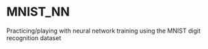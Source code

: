 # MNIST_NN
Practicing/playing with neural network training using the MNIST digit recognition dataset

